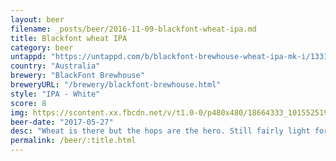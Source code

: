 ```yaml
---
layout: beer
filename: _posts/beer/2016-11-09-blackfont-wheat-ipa.md
title: Blackfont wheat IPA
category: beer
untappd: "https://untappd.com/b/blackfont-brewhouse-wheat-ipa-mk-i/1331486"
country: "Australia"
brewery: "BlackFont Brewhouse"
breweryURL: "/brewery/blackfont-brewhouse.html"
style: "IPA - White"
score: 8
img: https://scontent.xx.fbcdn.net/v/t1.0-0/p480x480/18664333_10155251934168745_7216272365991672044_n.jpg?_nc_cat=106&_nc_ht=scontent.xx&oh=4b0270baad9a605b41bcb6d34b48eba2&oe=5C85CF75
beer-date: "2017-05-27"
desc: "Wheat is there but the hops are the hero. Still fairly light for an IPA and somehow the bitterness barely comes through"
permalink: /beer/:title.html
---
```

